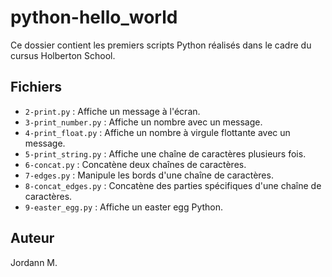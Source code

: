 # python-hello_world

Ce dossier contient les premiers scripts Python réalisés dans le cadre du cursus Holberton School.

## Fichiers

- `2-print.py` : Affiche un message à l'écran.
- `3-print_number.py` : Affiche un nombre avec un message.
- `4-print_float.py` : Affiche un nombre à virgule flottante avec un message.
- `5-print_string.py` : Affiche une chaîne de caractères plusieurs fois.
- `6-concat.py` : Concatène deux chaînes de caractères.
- `7-edges.py` : Manipule les bords d'une chaîne de caractères.
- `8-concat_edges.py` : Concatène des parties spécifiques d'une chaîne de caractères.
- `9-easter_egg.py` : Affiche un easter egg Python.

## Auteur

Jordann M.
